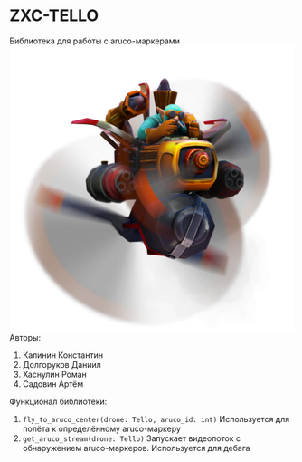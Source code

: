 # ZXC-TELLO
Библиотека для работы с aruco-маркерами
![gyrocopter.png](img.png)
Авторы:
1) Калинин Константин
2) Долгоруков Даниил
3) Хаснулин Роман
4) Садовин Артём

Функционал библиотеки:
1) ``fly_to_aruco_center(drone: Tello, aruco_id: int)``
Используется для полёта к определённому aruco-маркеру
2) ``get_aruco_stream(drone: Tello)``
Запускает видеопоток с обнаружением aruco-маркеров. 
Используется для дебага